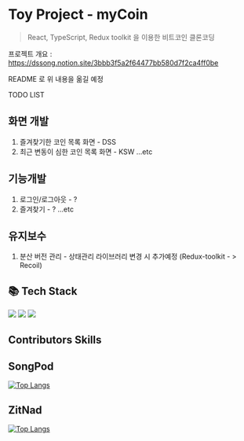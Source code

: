 # Toy Project - myCoin
 > React, TypeScript, Redux toolkit 을 이용한 비트코인 클론코딩

프로젝트 개요 : https://dssong.notion.site/3bbb3f5a2f64477bb580d7f2ca4ff0be

README 로 위 내용을 옮길 예정

TODO LIST

## 화면 개발
1. 즐겨찾기한 코인 목록 화면 - DSS
2. 최근 변동이 심한 코인 목록 화면 - KSW
...etc

## 기능개발
1. 로그인/로그아웃 - ?
2. 즐겨찾기 - ?
...etc

## 유지보수
1. 분산 버전 관리 - 상태관리 라이브러리 변경 시 추가예정 (Redux-toolkit - > Recoil)

## 📚 Tech Stack
<div>
    <img src="https://img.shields.io/badge/react-61DAFB?style=for-the-badge&logo=react&logoColor=black">
    <img src="https://img.shields.io/badge/Redux-764ABC?style=for-the-badge&logo=Redux&logoColor=black">
    <img src="https://img.shields.io/badge/git-F05032?style=for-the-badge&logo=git&logoColor=white">
</div>

## Contributors Skills
## SongPod
[![Top Langs](https://github-readme-stats.vercel.app/api/top-langs/?username=DaeSoeps)](https://github.com/DaeSoeps/github-readme-stats)

## ZitNad
[![Top Langs](https://github-readme-stats.vercel.app/api/top-langs/?username=sihwann)](https://github.com/sihwann/github-readme-stats)